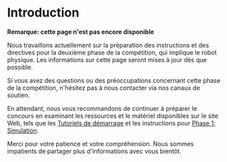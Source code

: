 # Introduction

**Remarque: cette page n'est pas encore disponible**

Nous travaillons actuellement sur la préparation des instructions et des directives pour la deuxième phase de la compétition, qui implique le robot physique. Les informations sur cette page seront mises à jour dès que possible.

Si vous avez des questions ou des préoccupations concernant cette phase de la compétition, n'hésitez pas à nous contacter via nos canaux de soutien.

En attendant, nous vous recommandons de continuer à préparer le concours en examinant les ressources et le matériel disponibles sur le site Web, tels que les [Tutoriels de démarrage](//documentation-2024/getting-started-tutorials/setting-up-your-pc/) et les instructions pour [Phase 1: Simulation](/documentation-2024/competition-instructions/phase-1/introduction/).

Merci pour votre patience et votre compréhension. Nous sommes impatients de partager plus d'informations avec vous bientôt.

